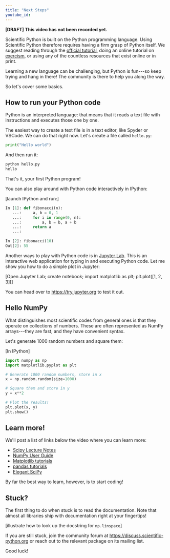 ```yaml
---
title: "Next Steps"
youtube_id:
---
```


**[DRAFT] This video has not been recorded yet.**

Scientific Python is built on the Python programming language.  Using
Scientific Python therefore requires having a firm grasp of Python
itself.  We suggest reading through the [official
tutorial](https://docs.python.org/3/tutorial/), doing an online
tutorial on [exercism](https://exercism.org/tracks/python), or using
any of the countless resources that exist online or in print.

Learning a new language can be challenging, but Python is fun---so keep trying and hang in there!
The community is there to help you along the way.

So let's cover some basics.

## How to run your Python code

Python is an interpreted language: that means that it reads a text
file with instructions and executes those one by one.

The easiest way to create a text file is in a text editor, like Spyder or VSCode.
We can do that right now.  Let's create a file called `hello.py`:

```python
print("Hello world")
```

And then run it:

```sh
python hello.py
hello
```

That's it, your first Python program!

You can also play around with Python code interactively in IPython:

[launch IPython and run:]

```python
In [1]: def fibonacci(n):
   ...:     a, b = 0, 1
   ...:     for i in range(0, n):
   ...:         a, b = b, a + b
   ...:     return a
   ...:

In [2]: fibonacci(10)
Out[2]: 55
```

Another ways to play with Python code is in [Jupyter Lab](https://jupyter.org/).
This is an interactive web application for typing in and executing Python code.
Let me show you how to do a simple plot in Jupyter:

[Open Jupyter Lab; create notebook; import matplotlib as plt; plt.plot([1, 2, 3])]

You can head over to https://try.jupyter.org to test it out.

## Hello NumPy

What distinguishes most scientific codes from general ones is that they operate on collections of numbers.
These are often represented as NumPy arrays---they are fast, and they have convenient syntax.

Let's generate 1000 random numbers and square them:

[In IPython]

```python
import numpy as np
import matplotlib.pyplot as plt

# Generate 1000 random numbers, store in x
x = np.random.random(size=1000)

# Square them and store in y
y = x**2

# Plot the results!
plt.plot(x, y)
plt.show()
```

## Learn more!

We'll post a list of links below the video where you can learn more:

- [Scipy Lecture Notes](http://scipy-lectures.org/index.html)
- [NumPy User Guide](https://numpy.org/devdocs/user/tutorials_index.html)
- [Matplotlib tutorials](https://matplotlib.org/stable/tutorials/index.html)
- [pandas tutorials](https://pandas.pydata.org/pandas-docs/stable/getting_started/tutorials.html)
- [Elegant SciPy](https://github.com/elegant-scipy/notebooks)

By far the best way to learn, however, is to start coding!

## Stuck?

The first thing to do when stuck is to read the documentation.  Note
that almost all libraries ship with documentation right at your
fingertips!

[illustrate how to look up the docstring for `np.linspace`]

If you are still stuck, join the community forum at
https://discuss.scientific-python.org or reach out to the relevant
package on its mailing list.

Good luck!

